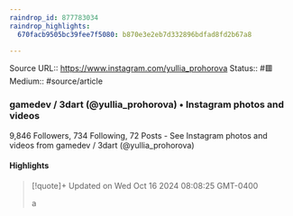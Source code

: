 ```yaml
---
raindrop_id: 877783034
raindrop_highlights:
  670facb9505bc39fee7f5080: b870e3e2eb7d332896bdfad8fd2b67a8

---
```


Source URL:: https://www.instagram.com/yullia_prohorova
Status:: #🟥
Medium:: #source/article


### gamedev / 3dart (@yullia_prohorova) • Instagram photos and videos

9,846 Followers, 734 Following, 72 Posts - See Instagram photos and videos from gamedev / 3dart (@yullia_prohorova)

#### Highlights

> [!quote]+ Updated on Wed Oct 16 2024 08:08:25 GMT-0400
>
> a
